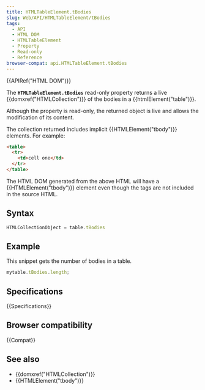 ```yaml
---
title: HTMLTableElement.tBodies
slug: Web/API/HTMLTableElement/tBodies
tags:
  - API
  - HTML DOM
  - HTMLTableElement
  - Property
  - Read-only
  - Reference
browser-compat: api.HTMLTableElement.tBodies
---
```

{{APIRef("HTML DOM")}}

The **`HTMLTableElement.tBodies`** read-only property returns a
live {{domxref("HTMLCollection")}} of the bodies in a {{htmlElement("table")}}.

Although the property is read-only, the returned object is live and allows the
modification of its content.

The collection returned includes implicit {{HTMLElement("tbody")}} elements. For
example:

```html
<table>
  <tr>
    <td>cell one</td>
  </tr>
</table>
```

The HTML DOM generated from the above HTML will have a {{HTMLElement("tbody")}} element
even though the tags are not included in the source HTML.

## Syntax

```js
HTMLCollectionObject = table.tBodies
```

## Example

This snippet gets the number of bodies in a table.

```js
mytable.tBodies.length;
```

## Specifications

{{Specifications}}

## Browser compatibility

{{Compat}}

## See also

- {{domxref("HTMLCollection")}}
- {{HTMLElement("tbody")}}
